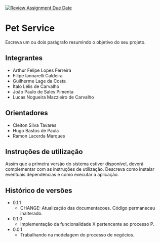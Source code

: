 [![Review Assignment Due Date](https://classroom.github.com/assets/deadline-readme-button-22041afd0340ce965d47ae6ef1cefeee28c7c493a6346c4f15d667ab976d596c.svg)](https://classroom.github.com/a/F_-jgkTW)
# Pet Service

Escreva um ou dois  parágrafo resumindo o objetivo do seu projeto. 

## Integrantes

* Arthur Felipe Lopes Ferreira
* Filipe Iannarelli Caldeira
* Guilherme Lage da Costa
* Ítalo Lélis de Carvalho
* João Paulo de Sales Pimenta
*  Lucas Nogueira Mazzieiro de Carvalho

## Orientadores

* Cleiton Silva Tavares
* Hugo Bastos de Paula
* Ramon Lacerda Marques

## Instruções de utilização

Assim que a primeira versão do sistema estiver disponível, deverá complementar com as instruções de utilização. Descreva como instalar eventuais dependências e como executar a aplicação.

## Histórico de versões

* 0.1.1
    * CHANGE: Atualização das documentacoes. Código permaneceu inalterado.
* 0.1.0
    * Implementação da funcionalidade X pertencente ao processo P.
* 0.0.1
    * Trabalhando na modelagem do processo de negócios.

